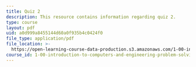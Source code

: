 ```yaml
---
title: Quiz 2
description: This resource contains information regarding quiz 2.
type: course
layout: pdf
uid: a0d999a8455144d60a0f935b4c0424f0
file_type: application/pdf
file_location: >-
  https://open-learning-course-data-production.s3.amazonaws.com/1-00-introduction-to-computers-and-engineering-problem-solving-spring-2012/a0d999a8455144d60a0f935b4c0424f0_MIT1_00S12_Quiz2_S11.pdf
course_id: 1-00-introduction-to-computers-and-engineering-problem-solving-spring-2012
---
```

